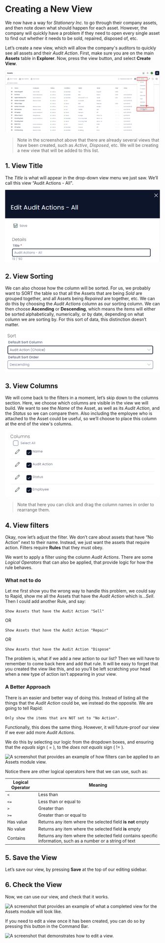 # Creating a New View

We now have a way for *Stationery Inc.* to go through their company assets, and then note down what should happen for each asset. However, the company will quickly have a problem if they need to open every single asset to find out whether it needs to be sold, repaired, disposed of, etc.

Let’s create a new view, which will allow the company's auditors to quickly see all assets and their *Audit Action*. First, make sure you are on the main **Assets** table in **Explorer**. Now, press the view button, and select **Create View**.

![Screenshot demonstrating how to create a new view on the Assets table.](<Create New View.png>)

> Note in the screenshot above that there are already several views that have been created, such as *Active*, *Disposed*, etc. We will be creating a new view that will be added to this list.

## 1. View Title
The *Title* is what will appear in the drop-down view menu we just saw. We’ll call this view “Audit Actions - All".

![A screenshot demonstrating how an Assets view can be titled.](<Audit Actions All.png>)

## 2. View Sorting
We can also choose how the column will be sorted. For us, we probably want to SORT the table so that all the Assets that are being *Sold* are grouped together, and all Assets being *Repaired* are together, etc. We can do this by choosing the *Audit Actions* column as our sorting column. We can then choose **Ascending** or **Descending**, which means the items will either be sorted alphabetically, numerically, or by date, depending on what column we are sorting by. For this sort of data, this distinction doesn’t matter.

![A screenshot demonstrating how an Assets view can be sorted.](<Audit Actions View Sort.png>)

## 3. View Columns
We will come back to the filters in a moment, let’s skip down to the columns section. Here, we choose which columns are visible in the view we will build. We want to see the *Name* of the Asset, as well as its *Audit Action*, and the *Status* so we can compare them. Also including the employee who is attached to the Asset could be useful, so we’ll choose to place this column at the end of the view's columns.

![A screenshot that provides an example of how columns can be selected and applied to an Assets module view.](<Audit Actions View Columns.png>)

> Note that here you can click and drag the column names in order to rearrange them.

## 4. View filters
Okay, now let’s adjust the filter. We don’t care about assets that have “No Action” next to their name. Instead, we just want the assets that require action. Filters require **Rules** that they must obey.

We want to apply a filter using the column *Audit Actions*. There are some *Logical Operators* that can also be applied, that provide logic for how the rule behaves.

### What not to do
Let me first show you the wrong way to handle this problem, we could say to Rapid, show me all the Assets that have the *Audit Action* which is...*Sell*. Then I could add another Rule, and say:

```Show Assets that have the Audit Action "Sell"```

OR

```Show Assets that have the Audit Action "Repair"```

OR

```Show Assets that have the Audit Action "Dispose"```

The problem is, what if we add a new action to our list? Then we will have to remember to come back here and add that rule. It will be easy to forget that you created the view like this, and so you’ll be left scratching your head when a new type of action isn’t appearing in your view.

### A Better Approach
There is an easier and better way of doing this. Instead of listing all the things that the *Audit Action* could be, we instead do the opposite. We are going to tell Rapid:

```Only show the items that are NOT set to "No Action".```

Functionally, this does the same thing. However, it will future-proof our view if we ever add more *Audit Actions*.

We do this by selecting our logic from the dropdown boxes, and ensuring that the *equals* sign ( = ), to the *does not equals* sign ( != ).

![A screenshot that provides an example of how filters can be applied to an Assets module view.](<Audit Actions View Filters.png>)

Notice there are other logical operators here that we can use, such as:

| Logical Operator | Meaning 
| --- | --- |
| `<` | Less than|
| `<=` | Less than or equal to |
| `>` | Greater than |
| `>=` | Greater than or equal to |
| Has value | Returns any item where the selected field **is not** empty |
| No value | Returns any item where the selected field **is** empty|
| Contains | Returns any item where the selected field contains specific information, such as a number or a string of text |

## 5. Save the View

Let’s save our view, by pressing **Save** at the top of our editing sidebar.

## 6. Check the View
Now, we can use our view, and check that it works.

![A screenshot that provides an example of what a completed view for the Assets module will look like.](<Audit Actions View Finished.png>)

If you need to edit a view once it has been created, you can do so by pressing this button in the Command Bar.

![A screenshot that demonstrates how to edit a view.](<Audit Actions View Edit.png>)